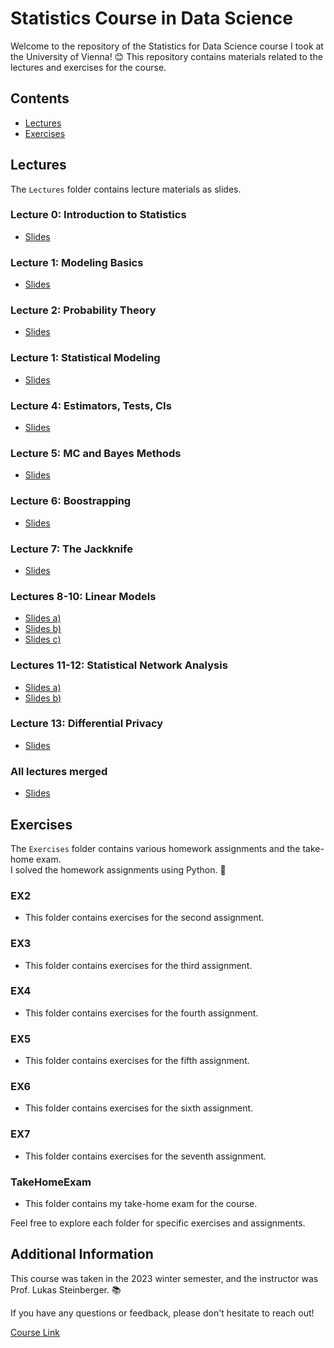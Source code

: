 # Statistics Course in Data Science

Welcome to the repository of the Statistics for Data Science course I took at the University of Vienna! 😊 This repository contains materials related to the lectures and exercises for the course.

## Contents

- [Lectures](#Lectures)
- [Exercises](#Exercises)

## Lectures

The `Lectures` folder contains lecture materials as slides.

### Lecture 0: Introduction to Statistics
- [Slides](Lectures/0-Intro.pdf)

### Lecture 1: Modeling Basics
- [Slides](Lectures/1-Models.pdf)

### Lecture 2: Probability Theory
- [Slides](Lectures/2-Probability%20Theory.pdf)

### Lecture 1: Statistical Modeling
- [Slides](Lectures/3-Statistical%20Modeling.pdf)

### Lecture 4: Estimators, Tests, CIs
- [Slides](Lectures/4-Estimators,%20Tests,%20CIs.pdf)

### Lecture 5: MC and Bayes Methods
- [Slides](Lectures/5-MC%20and%20Bayes%20Methods.pdf)

### Lecture 6: Boostrapping
- [Slides](Lectures/6-Boostrap.pdf)

### Lecture 7: The Jackknife
- [Slides](Lectures/7-Jackknife.pdf)

### Lectures 8-10: Linear Models
- [Slides a)](Lectures/8-Linear%20Models%20a\).pdf)
- [Slides b)](Lectures/9-Linear%20Models%20b\).pdf)
- [Slides c)](Lectures/10-Linear%20Models%20c\).pdf)

### Lectures 11-12: Statistical Network Analysis
- [Slides a)](Lectures/11-Statistical%20Network%20Analysis%20a\).pdf)
- [Slides b)](Lectures/12-Statistical%20Network%20Analysis%20b\).pdf)

### Lecture 13: Differential Privacy
- [Slides](Lectures/13-Differential%20Privacy.pdf)

### All lectures merged
- [Slides](Lectures/All%20lectures.pdf)

## Exercises

The `Exercises` folder contains various homework assignments and the take-home exam.\
I solved the homework assignments using Python. 🐍

### EX2
- This folder contains exercises for the second assignment.

### EX3
- This folder contains exercises for the third assignment.

### EX4
- This folder contains exercises for the fourth assignment.

### EX5
- This folder contains exercises for the fifth assignment.

### EX6
- This folder contains exercises for the sixth assignment.

### EX7
- This folder contains exercises for the seventh assignment.

### TakeHomeExam
- This folder contains my take-home exam for the course.

Feel free to explore each folder for specific exercises and assignments.

## Additional Information

This course was taken in the 2023 winter semester, and the instructor was Prof. Lukas Steinberger. 📚

If you have any questions or feedback, please don't hesitate to reach out!

[Course Link](https://ufind.univie.ac.at/en/course.html?lv=053614&semester=2023W)
